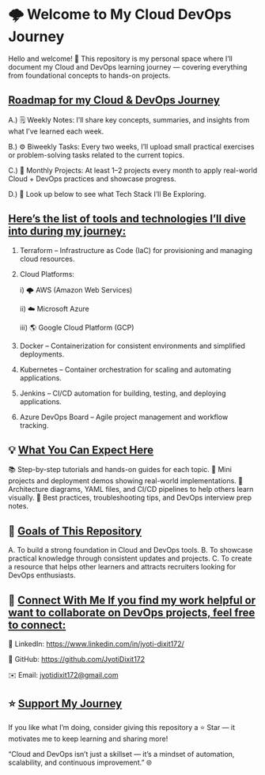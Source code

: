 # 🌩️ **Welcome to My Cloud DevOps Journey**

Hello and welcome! 👋 This repository is my personal space where I’ll document my Cloud and DevOps learning journey — covering everything from foundational concepts to hands-on projects.

## <ins>Roadmap for my Cloud & DevOps Journey</ins>

  A.) 🗒️ Weekly Notes: I’ll share key concepts, summaries, and insights from what I’ve learned each week.
  
  B.) ⚙️ Biweekly Tasks: Every two weeks, I’ll upload small practical exercises or problem-solving tasks related to the current topics.
  
  C.) 🚀 Monthly Projects: At least 1–2 projects every month to apply real-world Cloud + DevOps practices and showcase progress.
  
  D.) 🧠 Look up below to see what Tech Stack I’ll Be Exploring.

## <ins>Here’s the list of tools and technologies I’ll dive into during my journey:</ins>

  1. Terraform – Infrastructure as Code (IaC) for provisioning and managing cloud resources.
  
  2. Cloud Platforms:
  
      i) 🌩️ AWS (Amazon Web Services)
      
      ii) ☁️ Microsoft Azure
      
      iii) 🌎 Google Cloud Platform (GCP)
  
  3. Docker – Containerization for consistent environments and simplified deployments.
  
  4. Kubernetes – Container orchestration for scaling and automating applications.
  
  5. Jenkins – CI/CD automation for building, testing, and deploying applications.
  
  6. Azure DevOps Board – Agile project management and workflow tracking.
    
## 💡 <ins>What You Can Expect Here</ins>

📚 Step-by-step tutorials and hands-on guides for each topic. 
💼 Mini projects and deployment demos showing real-world implementations. 
🧩 Architecture diagrams, YAML files, and CI/CD pipelines to help others learn visually. 
🧠 Best practices, troubleshooting tips, and DevOps interview prep notes.

## 🌟 <ins>Goals of This Repository</ins>
  A. To build a strong foundation in Cloud and DevOps tools. 
  B. To showcase practical knowledge through consistent updates and projects. 
  C. To create a resource that helps other learners and attracts recruiters looking for DevOps enthusiasts.

## 🤝 <ins>Connect With Me If you find my work helpful or want to collaborate on DevOps projects, feel free to connect:</ins>

💼 LinkedIn: https://www.linkedin.com/in/jyoti-dixit172/

🐙 GitHub: https://github.com/JyotiDixit172

✉️ Email: jyotidixit172@gmail.com

## ⭐ <ins>Support My Journey</ins>

If you like what I’m doing, consider giving this repository a ⭐ Star — it motivates me to keep learning and sharing more!

“Cloud and DevOps isn’t just a skillset — it’s a mindset of automation, scalability, and continuous improvement.” 🌐
